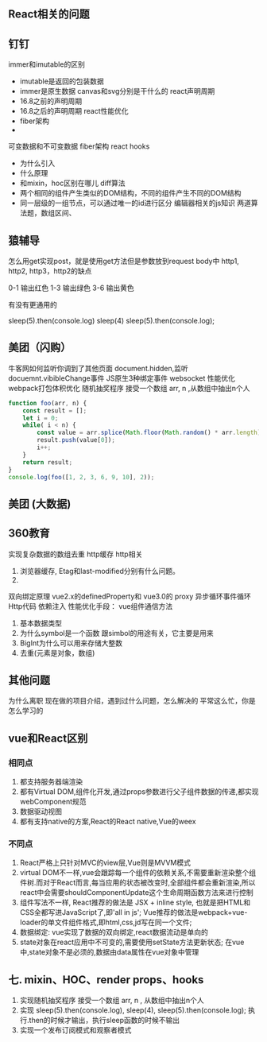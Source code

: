 ## React相关的问题
## 钉钉
immer和imutable的区别
- imutable是返回的包装数据
- immer是原生数据
canvas和svg分别是干什么的
react声明周期
- 16.8之前的声明周期
- 16.8之后的声明周期
react性能优化
- fiber架构
- 
可变数据和不可变数据
fiber架构
react hooks
- 为什么引入
- 什么原理
- 和mixin，hoc区别在哪儿
diff算法
- 两个相同的组件产生类似的DOM结构，不同的组件产生不同的DOM结构
- 同一层级的一组节点，可以通过唯一的id进行区分
编辑器相关的js知识
两道算法题，数组区间、

## 猿辅导
怎么用get实现post，就是使用get方法但是参数放到request body中
http1, http2, http3，http2的缺点

0-1 输出红色
1-3 输出绿色
3-6 输出黄色

有没有更通用的


sleep(5).then(console.log)
sleep(4)
sleep(5).then(console.log);

## 美团（闪购）
牛客网如何监听你调到了其他页面
document.hidden,监听 docuemnt.vibibleChange事件
JS原生3种绑定事件
websocket
性能优化
webpack打包体积优化
随机抽奖程序 接受一个数组 arr, n ,从数组中抽出n个人
```js
function foo(arr, n) {
    const result = [];
    let i = 0;
    while( i < n) {
        const value = arr.splice(Math.floor(Math.random() * arr.length), 1)
        result.push(value[0]);
        i++;
    }
    return result;
}
console.log(foo([1, 2, 3, 6, 9, 10], 2));
```


## 美团 (大数据)



## 360教育
实现复杂数据的数组去重
http缓存
http相关
1. 浏览器缓存, Etag和last-modified分别有什么问题。
2. 

双向绑定原理
vue2.x的definedProperty和 vue3.0的 proxy
异步循环事件循环
Http代码
依赖注入
性能优化手段：
vue组件通信方法

1. 基本数据类型
2. 为什么symbol是一个函数
跟simbol的用途有关，它主要是用来
3. BigInt为什么可以用来存储大整数
4. 去重(元素是对象，数组)


## 其他问题
为什么离职
现在做的项目介绍，遇到过什么问题，怎么解决的
平常这么忙，你是怎么学习的

## vue和React区别
### 相同点
1. 都支持服务器端渲染
2. 都有Virtual DOM,组件化开发,通过props参数进行父子组件数据的传递,都实现webComponent规范
3. 数据驱动视图
4. 都有支持native的方案,React的React native,Vue的weex

### 不同点
1. React严格上只针对MVC的view层,Vue则是MVVM模式
2. virtual DOM不一样,vue会跟踪每一个组件的依赖关系,不需要重新渲染整个组件树.而对于React而言,每当应用的状态被改变时,全部组件都会重新渲染,所以react中会需要shouldComponentUpdate这个生命周期函数方法来进行控制
3. 组件写法不一样, React推荐的做法是 JSX + inline style, 也就是把HTML和CSS全都写进JavaScript了,即'all in js'; Vue推荐的做法是webpack+vue-loader的单文件组件格式,即html,css,jd写在同一个文件;
4. 数据绑定: vue实现了数据的双向绑定,react数据流动是单向的
5. state对象在react应用中不可变的,需要使用setState方法更新状态; 在vue中,state对象不是必须的,数据由data属性在vue对象中管理


## 七. mixin、HOC、render props、hooks



1. 实现随机抽奖程序 接受一个数组 arr, n , 从数组中抽出n个人
2. 实现 sleep(5).then(console.log), sleep(4), sleep(5).then(console.log); 执行.then的时候才输出，执行sleep函数的时候不输出
3. 实现一个发布订阅模式和观察者模式








